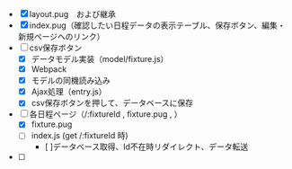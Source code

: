 - [x] layout.pug　および継承
- [x] index.pug（確認したい日程データの表示テーブル、保存ボタン、編集・新規ページへのリンク）
- [ ] csv保存ボタン
  - [x] データモデル実装（model/fixture.js）
  - [x] Webpack
  - [x] モデルの同機読み込み
  - [x] Ajax処理（entry.js）
  - [x] csv保存ボタンを押して、データベースに保存

- [ ] 各日程ページ（/:fixtureId , fixture.pug , ）
  - [x] fixture.pug
  - [ ] index.js (get /:fixtureId 時)
    - [ ]データベース取得、Id不在時リダイレクト、データ転送

- [ ]